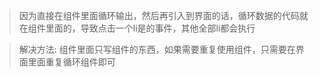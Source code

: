 > 因为直接在组件里面循环输出，然后再引入到界面的话，循环数据的代码就在组件里面的，导致点击一个li是的事件，其他全部li都会执行

> 解决方法: 组件里面只写组件的东西，如果需要重复使用组件，只需要在界面里面重复循环组件即可

